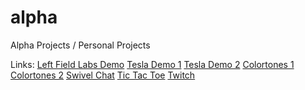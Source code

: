 # alpha
Alpha Projects / Personal Projects

Links:
<a href="http://alpha.danieldietzel.com/LFL/index.html">Left Field Labs Demo</a>
<a href="http://alpha.danieldietzel.com/Tesla/index.html">Tesla Demo 1</a>
<a href="http://alpha.danieldietzel.com/TeslaESL/index.html">Tesla Demo 2</a>
<a href="http://alpha.danieldietzel.com/colortones/">Colortones 1</a>
<a href="http://alpha.danieldietzel.com/colortones2/">Colortones 2</a>
<a href="http://alpha.danieldietzel.com/swivel/index.html">Swivel Chat</a>
<a href="http://alpha.danieldietzel.com/tictactoe/index.html">Tic Tac Toe</a>
<a href="http://alpha.danieldietzel.com/twitch/">Twitch</a>


